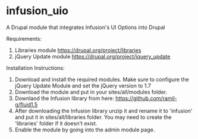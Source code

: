 infusion_uio
============

A Drupal module that integrates Infusion's UI Options into Drupal

Requirements:

1. Libraries module 
   https://drupal.org/project/libraries
2. jQuery Update module
   https://drupal.org/project/jquery_update

Installation Instructions:

1. Download and install the required modules. Make sure to configure the jQuery Update Module and set the jQuery version to 1.7
2. Download the module and put in your sites/all/modules folder.
3. Downlaod the Infusion library from here: https://github.com/ramil-g/fluid1.5
4. After downloading the Infusion library unzip it and rename it to 'infusion' and put it in sites/all/libraries folder.
You may need to create the 'libraries' folder if it doesn't exist.
5. Enable the module by going into the admin module page.


